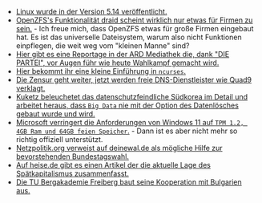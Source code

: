 * [Linux wurde in der Version 5.14 veröffentlicht.](https://lwn.net/Articles/867706/rss)
* [OpenZFS's Funktionalität draid scheint wirklich nur etwas für Firmen zu sein.](https://utcc.utoronto.ca/~cks/space/blog/solaris/ZFSDRaidNotes) - Ich freue mich, dass OpenZFS etwas für große Firmen eingebaut hat. Es ist das universelle Dateisystem, warum also nicht Funktionen einpflegen, die weit weg vom "kleinen Manne" sind?
* [Hier gibt es eine Reportage in der ARD Mediathek die, dank "DIE PARTEI", vor Augen führ wie heute Wahlkampf gemacht wird.](https://blog.fefe.de/?ts=9fd53f2f)
* [Hier bekommt ihr eine kleine Einführung in `ncurses`.](https://opensource.com/article/21/8/guess-number-game-ncurses-linux)
* [Die Zensur geht weiter, jetzt werden freie DNS-Dienstleister wie Quad9 verklagt.](https://freiheitsrechte.org/quad9/)
* [Kuketz beleuchetet das datenschutzfeindliche Südkorea im Detail und arbeitet heraus, dass `Big Data` nie mit der Option des Datenlösches gebaut wurde und wird.](https://www.kuketz-blog.de/das-in-der-corona-pandemie-viel-zitierte-beispiel-suedkorea-eine-datenschutz-analyse/)
* [Microsoft verringert die Anforderungen von Windows 11 auf `TPM 1.2, 4GB Ram und 64GB feien Speicher`.](https://www.windowspro.de/news/microsoft-verringert-systemvoraussetzungen-fuer-windows-11-installation-nicht-unterstuetzter) - Dann ist es aber nicht mehr so richtig offiziell unterstützt.
* [Netzpolitik.org verweist auf deinewal.de als mögliche Hilfe zur bevorstehenden Bundestagswahl.](https://netzpolitik.org/2021/bundestagswahl-2021-wahlhilfe-tool-wertet-abstimmungsverhalten-aus/)
* [Auf heise.de gibt es einen Artikel der die aktuelle Lage des Spätkapitalismus zusammenfasst.](http://blog.todamax.net/2021/kaufen-sie-kein-elektroauto-von-falschen-konsum-versprechungen/)
* [Die TU Bergakademie Freiberg baut seine Kooperation mit Bulgarien aus.](https://www.mdr.de/nachrichten/sachsen/chemnitz/freiberg/kooperation-tu-freiberg-sofia-100.html)
